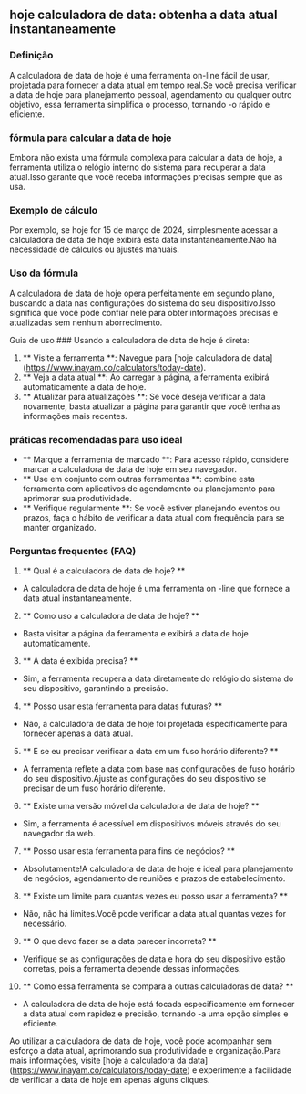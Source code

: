 ## hoje calculadora de data: obtenha a data atual instantaneamente

### Definição
A calculadora de data de hoje é uma ferramenta on-line fácil de usar, projetada para fornecer a data atual em tempo real.Se você precisa verificar a data de hoje para planejamento pessoal, agendamento ou qualquer outro objetivo, essa ferramenta simplifica o processo, tornando -o rápido e eficiente.

### fórmula para calcular a data de hoje
Embora não exista uma fórmula complexa para calcular a data de hoje, a ferramenta utiliza o relógio interno do sistema para recuperar a data atual.Isso garante que você receba informações precisas sempre que as usa.

### Exemplo de cálculo
Por exemplo, se hoje for 15 de março de 2024, simplesmente acessar a calculadora de data de hoje exibirá esta data instantaneamente.Não há necessidade de cálculos ou ajustes manuais.

### Uso da fórmula
A calculadora de data de hoje opera perfeitamente em segundo plano, buscando a data nas configurações do sistema do seu dispositivo.Isso significa que você pode confiar nele para obter informações precisas e atualizadas sem nenhum aborrecimento.

Guia de uso ###
Usando a calculadora de data de hoje é direta:
1. ** Visite a ferramenta **: Navegue para [hoje calculadora de data] (https://www.inayam.co/calculators/today-date).
2. ** Veja a data atual **: Ao carregar a página, a ferramenta exibirá automaticamente a data de hoje.
3. ** Atualizar para atualizações **: Se você deseja verificar a data novamente, basta atualizar a página para garantir que você tenha as informações mais recentes.

### práticas recomendadas para uso ideal
- ** Marque a ferramenta de marcado **: Para acesso rápido, considere marcar a calculadora de data de hoje em seu navegador.
- ** Use em conjunto com outras ferramentas **: combine esta ferramenta com aplicativos de agendamento ou planejamento para aprimorar sua produtividade.
- ** Verifique regularmente **: Se você estiver planejando eventos ou prazos, faça o hábito de verificar a data atual com frequência para se manter organizado.

### Perguntas frequentes (FAQ)

1. ** Qual é a calculadora de data de hoje? **
- A calculadora de data de hoje é uma ferramenta on -line que fornece a data atual instantaneamente.

2. ** Como uso a calculadora de data de hoje? **
- Basta visitar a página da ferramenta e exibirá a data de hoje automaticamente.

3. ** A data é exibida precisa? **
- Sim, a ferramenta recupera a data diretamente do relógio do sistema do seu dispositivo, garantindo a precisão.

4. ** Posso usar esta ferramenta para datas futuras? **
- Não, a calculadora de data de hoje foi projetada especificamente para fornecer apenas a data atual.

5. ** E se eu precisar verificar a data em um fuso horário diferente? **
- A ferramenta reflete a data com base nas configurações de fuso horário do seu dispositivo.Ajuste as configurações do seu dispositivo se precisar de um fuso horário diferente.

6. ** Existe uma versão móvel da calculadora de data de hoje? **
- Sim, a ferramenta é acessível em dispositivos móveis através do seu navegador da web.

7. ** Posso usar esta ferramenta para fins de negócios? **
- Absolutamente!A calculadora de data de hoje é ideal para planejamento de negócios, agendamento de reuniões e prazos de estabelecimento.

8. ** Existe um limite para quantas vezes eu posso usar a ferramenta? **
- Não, não há limites.Você pode verificar a data atual quantas vezes for necessário.

9. ** O que devo fazer se a data parecer incorreta? **
- Verifique se as configurações de data e hora do seu dispositivo estão corretas, pois a ferramenta depende dessas informações.

10. ** Como essa ferramenta se compara a outras calculadoras de data? **
- A calculadora de data de hoje está focada especificamente em fornecer a data atual com rapidez e precisão, tornando -a uma opção simples e eficiente.

Ao utilizar a calculadora de data de hoje, você pode acompanhar sem esforço a data atual, aprimorando sua produtividade e organização.Para mais informações, visite [hoje a calculadora da data] (https://www.inayam.co/calculators/today-date) e experimente a facilidade de verificar a data de hoje em apenas alguns cliques.